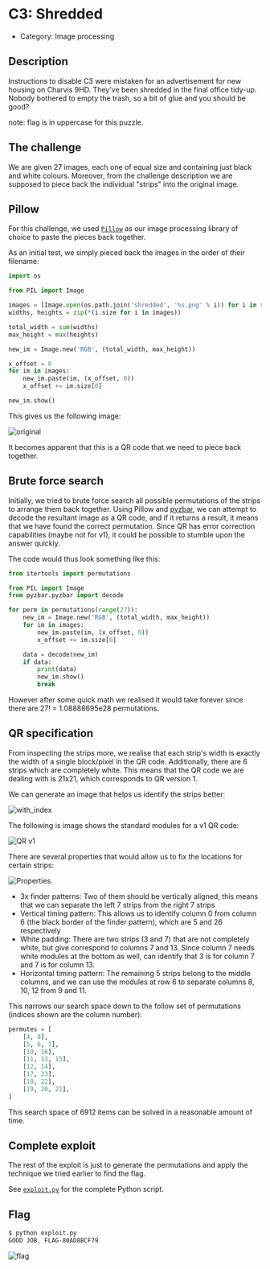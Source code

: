 # C3: Shredded

- Category: Image processing

## Description

Instructions to disable C3 were mistaken for an advertisement for new housing on Charvis 9HD. They’ve been shredded in the final office tidy-up. Nobody bothered to empty the trash, so a bit of glue and you should be good?

note: flag is in uppercase for this puzzle.

## The challenge

We are given 27 images, each one of equal size and containing just black and white colours. Moreover, from the challenge description we are supposed to piece back the individual "strips" into the original image.

## Pillow

For this challenge, we used [`Pillow`](https://pillow.readthedocs.io/en/5.3.x/) as our image processing library of choice to paste the pieces back together.

As an initial test, we simply pieced back the images in the order of their filename:

```python
import os

from PIL import Image

images = [Image.open(os.path.join('shredded', '%s.png' % i)) for i in xrange(0, 27)]
widths, heights = zip(*(i.size for i in images))

total_width = sum(widths)
max_height = max(heights)

new_im = Image.new('RGB', (total_width, max_height))

x_offset = 0
for im in images:
    new_im.paste(im, (x_offset, 0))
    x_offset += im.size[0]

new_im.show()
```

This gives us the following image:

![original](original.png)

It becomes apparent that this is a QR code that we need to piece back together.

## Brute force search

Initially, we tried to brute force search all possible permutations of the strips to arrange them back together. Using Pillow and [pyzbar](https://pypi.org/project/pyzbar/), we can attempt to decode the resultant image as a QR code, and if it returns a result, it means that we have found the correct permutation. Since QR has error correction capabilities (maybe not for v1), it could be possible to stumble upon the answer quickly.

The code would thus look something like this:

```python
from itertools import permutations

from PIL import Image
from pyzbar.pyzbar import decode

for perm in permutations(range(27)):
    new_im = Image.new('RGB', (total_width, max_height))
    for im in images:
        new_im.paste(im, (x_offset, 0))
        x_offset += im.size[0]

    data = decode(new_im)
    if data:
        print(data)
        new_im.show()
        break
```

However after some quick math we realised it would take forever since there are 27! = 1.08888695e28 permutations.

## QR specification

From inspecting the strips more, we realise that each strip's width is exactly the width of a single block/pixel in the QR code. Additionally, there are 6 strips which are completely white. This means that the QR code we are dealing with is 21x21, which corresponds to QR version 1.

We can generate an image that helps us identify the strips better:

![with_index](with_index.png)

The following is image shows the standard modules for a v1 QR code:

![QR v1](qr_v1.jpg)

There are several properties that would allow us to fix the locations for certain strips:

![Properties](properties.jpg)

- 3x finder patterns: Two of them should be vertically aligned; this means that we can separate the left 7 strips from the right 7 strips
- Vertical timing pattern: This allows us to identify column 0 from column 6 (the black border of the finder pattern), which are 5 and 26 respectively
- White padding: There are two strips (3 and 7) that are not completely white, but give correspond to columns 7 and 13. Since column 7 needs white modules at the bottom as well, can identify that 3 is for column 7 and 7 is for column 13.
- Horizontal timing pattern: The remaining 5 strips belong to the middle columns, and we can use the modules at row 6 to separate columns 8, 10, 12 from 9 and 11.

This narrows our search space down to the follow set of permutations (indices shown are the column number):

```python
permutes = [
    [4, 8],
    [5, 6, 7],
    [10, 16],
    [11, 13, 15],
    [12, 14],
    [17, 23],
    [18, 22],
    [19, 20, 21],
]
```

This search space of 6912 items can be solved in a reasonable amount of time.

## Complete exploit

The rest of the exploit is just to generate the permutations and apply the technique we tried earlier to find the flag.

See [`exploit.py`](./exploit.py) for the complete Python script.

## Flag

```sh
$ python exploit.py
GOOD JOB. FLAG-80AD8BCF79
```

![flag](flag.png)
